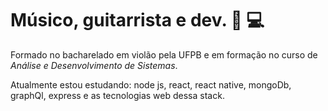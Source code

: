 # Músico, guitarrista e dev. 🎸 💻

Formado no bacharelado em violão pela UFPB e em formação no curso de *Análise e Desenvolvimento de Sistemas*.

Atualmente estou estudando: node js, react, react native, mongoDb, graphQl, express e as tecnologias web dessa stack. 
